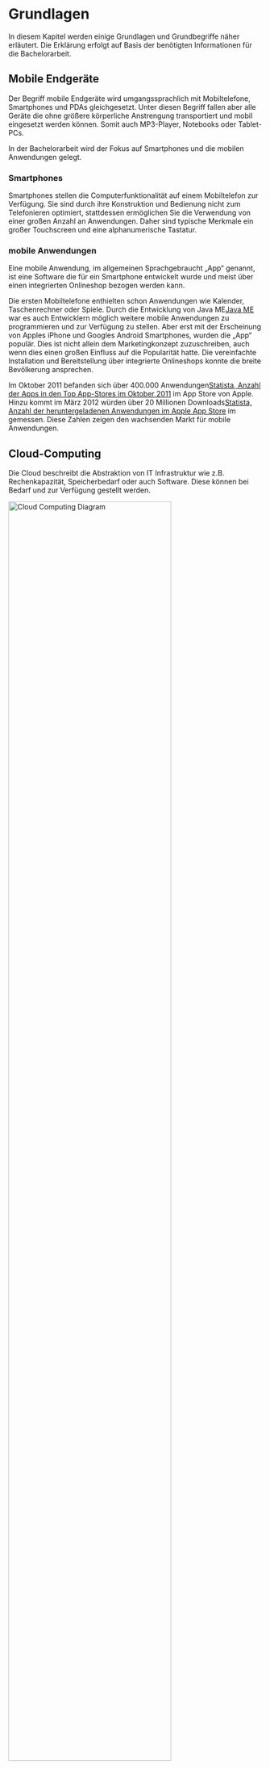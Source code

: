 # Grundlagen

In diesem Kapitel werden einige Grundlagen und Grundbegriffe näher erläutert. Die Erklärung erfolgt auf Basis der benötigten Informationen für die Bachelorarbeit.

## Mobile Endgeräte

Der Begriff mobile Endgeräte wird umgangssprachlich mit Mobiltelefone, Smartphones und PDAs gleichgesetzt. Unter diesen Begriff fallen aber alle Geräte die ohne größere körperliche Anstrengung transportiert und mobil eingesetzt werden können. Somit auch MP3-Player, Notebooks oder Tablet-PCs.

In der Bachelorarbeit wird der Fokus auf Smartphones und die mobilen Anwendungen gelegt.

### Smartphones

Smartphones stellen die Computerfunktionalität auf einem Mobiltelefon zur Verfügung. Sie sind durch ihre Konstruktion und Bedienung nicht zum Telefonieren optimiert, stattdessen ermöglichen Sie die Verwendung von einer großen Anzahl an Anwendungen. Daher sind typische Merkmale ein großer Touchscreen und eine alphanumerische Tastatur.

### mobile Anwendungen

Eine mobile Anwendung, im allgemeinen Sprachgebraucht „App“ genannt, ist eine Software die für ein Smartphone entwickelt wurde und meist über einen integrierten Onlineshop bezogen werden kann.

Die ersten Mobiltelefone enthielten schon Anwendungen wie Kalender, Taschenrechner oder Spiele. Durch die Entwicklung von Java ME<span class="fn"><a href="http://www.oracle.com/technetwork/java/javame">Java ME</a></span> war es auch Entwicklern möglich weitere mobile Anwendungen zu programmieren und zur Verfügung zu stellen. Aber erst mit der Erscheinung von Apples iPhone und Googles Android Smartphones, wurden die „App“ populär. Dies ist nicht allein dem Marketingkonzept zuzuschreiben, auch wenn dies einen großen Einfluss auf die Popularität hatte. Die vereinfachte Installation und Bereitstellung über integrierte Onlineshops konnte die breite Bevölkerung ansprechen. 

Im Oktober 2011 befanden sich über 400.000 Anwendungen<span class="fn"><a href="http://de.statista.com/statistik/daten/studie/208599/umfrage/anzahl-der-apps-in-den-top-app-stores/">Statista, Anzahl der Apps in den Top App-Stores im Oktober 2011</a></span> im App Store von Apple. Hinzu kommt im März 2012 würden über 20 Millionen Downloads<span class="fn"><a href="http://de.statista.com/statistik/daten/studie/20149/umfrage/anzahl-der-getaetigten-downloads-aus-dem-apple-app-store/">Statista, Anzahl der heruntergeladenen Anwendungen im Apple App Store</a></span> im gemessen. Diese Zahlen zeigen den wachsenden Markt für mobile Anwendungen.

## Cloud-Computing

Die Cloud beschreibt die Abstraktion von IT Infrastruktur wie z.B. Rechenkapazität, Speicherbedarf oder auch Software. Diese können bei Bedarf und zur Verfügung gestellt werden.

<div class="figure" id="cloud-computing-diagram">
	<img src="http://up.frubar.net/1747/cloud_computing_diagram.jpg" alt="Cloud Computing Diagram" width="80%" />
	<p>Elemente des Cloud-Computing</p>
</div>

### Technische Realisierungen

Cloud-Computing wird in drei technische Schichten, in einen so genannten Cloud-Stack, aufgeteilt. Jeder Schicht stellt einen Grad der Abstraktion dar. <a href="#bartonb08"><cite>bartonb08</cite></a>

#### Infrastruktur

„Infrastructure as a Service“ befindet sich an der untersten Schicht im Cloud-Stack. Der Benutzer verwaltet seine virtuellen Server (Rechnerinstanzen) selbst. Der Cloud-Dienst selbst ist skalierbar ausgelegt, jedoch nicht zwingend die Programme die der Benutzer auf den Rechnerinstanzen installiert. 

Je nach Anforderung kann der Cloud-Dienst um Rechnerinstanzen erweitert oder verkleinert werden. Der Benutzer ist hierbei ab der Betriebssystemebene für seine Instanz selbst verantwortlich.

#### Plattform

Bei „Platform as a Service“ steht die Anwendung des Entwicklers im Vordergrund. Der Entwickler stellt seine Anwendung über die Cloud zur Verfügung, diese kümmert sich um die Aufteilung auf die Rechnungsinstanzen.

Da der Benutzer nur seine Anwendung liefert, kann die Cloud die Anzahl der tatsächlichen Instanzen jederzeit erhöhen oder reduzieren. In der Cloud werden vom Benutzer gelieferte Daten verarbeitet, das umliegende System ist für ihn nicht einsehbar.

#### Anwendung

Der Benutzer verwenden bei „Software as a Service“ eine bereits bestehende Anwendung in der Cloud. Für Ihn sind die Platform und die Infrastruktur nicht sichtbar. 

Beispiele für eine Cloud-Anwendung sind unter anderem Google Drive<span class="fn"><a href="http://drive.google.com">Google Drive</a></span>, DropBox<span class="fn"><a href="http://www.dropbox.com">DropBox</a></span> und Microsoft Office Communications Online<span class="fn"><a href="http://www.microsoft.com/online/de-de/prodComm.aspx">Microsoft Office Communications Online</a></span>.

### Organisatorische Arten

Die Cloud wird meist, abhängig vom Anwendungsfall, in drei Organisationsformen eingeordnet. <cite><a href="#cloudadop10">cloudadop10</a></cite>

#### Private Cloud

Die Anbieter und Nutzer der „Private Cloud“ stammen aus der selben Organisation oder dem selben Unternehmen. Daten innerhalb dieser Cloud sind nur der Organisation zugänglich und nicht außerhalb erreichbar, dies bietet einen großen Sicherheitsaspekt.

#### Public Cloud

Die „Public Cloud“ ist nicht für eine Organisation beschränkt, sie ist öffentlich erreichbar und jeden zugänglich. Eine wichtige Rolle spielt hierbei die Datensicherheit. Jeder Benutzer muss hierbei selbst Entscheiden welche und wie viele Daten er in der Cloud speichert.

#### Hybrid Cloud

Hierbei handelt es sich um eine Mischung aus „Private und Public Cloud“. Eine Organisation verwendet eine „Private Cloud“ und wechselt im Fehlerfall oder bei hoher Belastung zur „Public Cloud“.

##  Virtualisierung

Für die Virtualisierung gibt es viele verschiedene Methoden, abhängig ob eine Anwendung oder ein gesamtes Betriebssystem virtualisiert werden soll. Die Virtualisierung spielt eine wichtige Rolle für die Cloud Infrastruktur. Für die Bachelorarbeit hat die Hardware Virtualisierung bzw. Paravirtualisierung, somit die Bereitstellung von Rechnerinstanzen, Relevanz.

### Hardware Virtualisierung

Die virtuelle Maschine stellt dem Gastbetriebssystem Teilbereiche der Hardware in Form von virtueller Hardware zur Verfügung. Somit kann ein unverändertes Betriebssystem darauf in einer isolierten Umgebung laufen. Das Gastsystem muss hierbei für den gleichen CPU-Typ ausgelegt sein.

### Paravirtualisierung

Bei Paravirtualisierung wird zwar ein Betriebssystem virtuell gestartet, jedoch wird keine Hardware virtualisiert, sondern die Betriebssysteme verwenden eine abstrakte Verwaltungsschicht, um auf gemeinsame Ressourcen (Netzanbindung, Festplattenspeicher) zuzugreifen. Damit das Betriebssystem auf der virtuellen Maschine ausgeführt werden kann muss es teilweise portiert werden. Durch diese Portierung kann sich die Leistung der virtuellen Maschine erhöhen. <cite><a href="#degelas08">degelas08</a></cite>

### Schnittstelle zur Virtualisierung

Durch die verschiedenen Virtualisierungstechnologien und Verfahren wird es den Entwickler nicht einfach gemacht Anwendungen zu entwerfen die mit allen Schnittstellen umgehen können. Libvirt bietet eine einheitliche Schnittstelle (API) um verschiedene Technologien wie Linux KVM<span class="fn"><a href="http://www.linux-kvm.org">Linux KVM</a></span>, Xen<span class="fn"><a href="http://www.xen.org">Xen</a></span> und VMware ESX<span class="fn"><a href="http://www.vmware.com">VMWare ESX</a></span> zu verwalten.

<div class="figure" id="libvirt-schnittstelle">
	<img src="http://up.frubar.net/1748/libvirtd.svg" alt="libvirt Schnittstelle" width="80%" />
	<p>Einbindung libvirt Schnittstelle</p>
</div>
	
## Usability und User friendlyness

<q>People don't want dump from your app; they want simplicity and ease.</q>
<div style="text-align: right; margin-right: 2em; margin-top: -2em;">
    Josh Clark - iPhone Designer und Entwickler
</div>

Usability (Gebrauchstauglichkeit) und User friendlyness (Benutzerfreundlichkeit) sind eng verwandte Begriffe und sollen die Nutzbarkeit und Zufriedenheit für den Kunden erhöhen. So kann durch <cite><a href="#ISO9126">ISO 9126</a></cite> (Benutzbarkeit) und <cite><a href="#ISO9241">ISO 9241</a></cite> (Gebrauchstauglichkeit) folgende Formel abgeleitet werden:
<pre>
Benutzbarkeit = Effektivität + Effizienz
Gebrauchstauglichkeit = Benutzbarkeit + Zufriedenstellung
Benutzerfreundlichkeit = Gebrauchstauglichkeit + Zufriedenheit + Nützlichkeit
</pre>

Zudem lassen sich folgende fünf Attribute für den Begriff Usability definieren <cite><a href="nie93">nie93</a></cite>:
<ul>
	<li>**Effektivität**<br />Das System sollte leicht zu erlernen sein, damit der Benutzer möglichst schnell seine Arbeit erledigen kann.</li>
	<li>**Effizienz**<br />Das System sollte effizient genutzt werden können, damit der Benutzer produktiv damit arbeiten kann, nachdem er es erlernt hat.</li>
	<li>**Einprägsamkeit**<br />Das System sollte sich dem Benutzer leicht einprägen, damit er auch nach einer längeren Pause, in der der Benutzer das System nicht verwendet hat, es wieder verwenden kann ohne es neu lernen zu müssen.
	<li>**Fehler**<br />Das System sollte wenige Fehler vom Benutzer zulassen, Fehler sollten sich leicht beheben lassen und schwerwiegende Fehler sollten gar nicht erscheinen.
	<li>**Zufriedenheit**<br />Das System sollte angenehm bei der Verwendung sein, damit der Benutzer mit dem System zufrieden ist und es mag.</li>
</ul>

In dieser Arbeit bezieht sich der Begriff Usability nur auf die Gebrauchstauglichkeit von mobilen Anwendungen, nicht auf die Usability des Gerätes oder anderer Software.

In diesem Abschnitt werden die bekanntesten Usability Regeln aufgeführt und die Relevanz für mobile Anwendungen dargestellt. Die eigentliche Anwendung der Regeln und Usability Konzepte erfolgt in Kapitel <a href="#analyse"><b>3. Analyse</b></a>.

### Usability-Regeln

Die große Anzahl an verschiedensten Usability-Regeln erschwert es die relevanten Regeln zu erkennen. Einige der seit Jahren anerkannten Regeln werden kurz erklärt und bewertet.

#### Handlungsschritte nach Norman

Schon 1988 veröffentlichte Donald Norman sein Buch „The Design of Everyday Things“ <cite><a href="#norman88">norman88</a></cite> welches sieben Handlungsschritte zum Erreichen eines Ziels beschreibt.

<div class="figure" id="sieben-handlungss-norman">
	<img src="http://up.frubar.net/1750/sieben-handlungss-norman.png" alt="Die sieben Handlungsschritte von Norman" width="70%" />
	<p>Die sieben Handlungsschritte von Norman <cite><a href="dah06">dahm06</a></cite></p>
</div>

Aus den Handlungsschritten lassen sich zwei Handlungsphasen ableiten, die auftreten, wenn es für den Benutzer zu Problemen kommt das Ziel zu erreichen:
<ul>
	<li>Der **Gulf of Execution** beinhaltet Probleme, die während der Formulierung, Planung oder Ausführung auftreten. Diese treten auf wenn der Benutzer nicht weiß, wie er zu der Lösung seines Problems kommt. Zu diesen Problemen gehört ein unverständliches Bedienkonzept oder eine mangelhafte Navigation.</li>
	<li>Der **Gulf of Evaluation** stellt die Probleme zwischen Anzeige und Interpretation dar. Diese entsteht durch Fehlinterpretation, mangelhafte Darstellung oder Rückmeldung.</li>
</ul>

Die sieben Handlungsschritte nach Norman sind durchaus wichtig für die Entwicklung einer mobilen Anwendung. So ist zu beachten das der Benutzer stets eine Rückmeldung auf seine Aktion erhält. Ebenso soll ein in sich stimmiges Bedienkonzept existieren, da sonst die Unzufriedenheit des Benutzers erhöht wird. Im schlimmsten Fall würde der Benutzer die Anwendung nicht mehr verwenden.

#### Usability-Heuristik von Nielsen

Der Software-Ergonom Jakob Nielsen verfasste 1990 unter dem Titel „Improving a Human-Computer Dialogue“ zehn Prinzipen, welche als Kategorien für die Usability-Probleme dienten. Heutzutage finden diese Anwendung in der Gestaltung von neuen Benutzerschnittstellen. <cite><a href="#nie93">nie93</a></cite> <cite><a href="#niemo90">niemo90</a></cite> 

<ul>
	<li><strong>Einfache und natürliche Dialoge</strong><br />Dialoge sollen nur die nötigsten Informationen beinhalten. Alle weiteren Informationen, die nicht relevant sind, verringern die Wichtigkeit der nötigen Informationen. Die Darstellung soll natürlich und logisch sein.</li>
	<li><strong>Ausdrucksweisen des Anwenders</strong><br />Die Dialoge sollen in einer, dem Benutzer vertrauten, Sprache geschrieben sein. Fachausdrücke sollten, falls möglich, vermieden werden.</li>
	<li><strong>Minimale mentale Belastung des Benutzers</strong><br />Der Benutzer soll sich keine Informationen über mehrere Dialoge hinweg merken müssen.</li>
	<li><strong>Konsistenz</strong><br />Die Dialoge sollen immer auf die gleiche Art und Weise dargestellt werden. Der Benutzer soll sich während der Verwendung nicht umgewöhnen müssen.</li>
	<li><strong>Rückmeldung</strong><br />Die Anwendung sollte dem Benutzer immer, in einer vernünftigen Zeit, informatives Feedback liefern. Siehe auch <a href="#handlungsschritte-nach-norman">Handlungsschritte nach Norman</a>.</li>
	<li><strong>Kontrolle über die Funktionen</strong><br />Sollte der Benutzer eine falsche Funktion ausgeführt haben, muss er diesen Vorgang jederzeit abbrechen oder einen Schritt zurückgehen können.</li>
	<li><strong>Abkürzungen</strong><br />Das System soll dem erfahrenen Benutzer Abkürzungen, z.B. durch Tastenkürzel oder Funktionstasten, bieten können. Somit ist gewährleistet, dass erfahrene und unerfahrene Benutzer das System effizient nutzen können.</li>
	<li><strong>Gute Fehlermeldungen</strong><br />Eine Fehlermeldung soll nie den Benutzer kritisieren, sie sollte defensiv, präzise und konstruktiv sein.</li>
	<li><strong>Fehlervermeidung</strong><br />Fehler sollten durch das Design und die Benutzereingabe weitestgehend vermieden werden.</li>
	<li><strong>Hilfe und Dokumentation</strong><br />Auch wenn das System ohne Hilfe und Dokumentation benutzbar ist, sollte eine Dokumentation und Hilfe immer zur Verfügung stehen.</li>
</ul>

Wie für jede Gestaltung von neuen Benutzerschnittstellen bieten die Usability-Heuristik von Nielsen auch eine gute Grundlage für die Entwicklung und das Design einer mobilen Anwendung.

#### KISS - Keep it Simple Straightforward

### Relevanz für mobile Anwendungen

Durch die Besonderheit des mobilen Geräts gegenüber herkömmlichen Computern müssen spezielle Usability-Regeln bei der Entwicklung beachtet werden. So bietet ein kleinerer Bildschirm und Touchscreen andere Eingabemöglichkeiten für den Benutzer. Die Umgebung in welcher die Anwendung eingesetzt wird spielt auch eine tragende Rolle für die Usability.

#### Umgebung

#### Bildschirmgröße

#### Touchscreen

